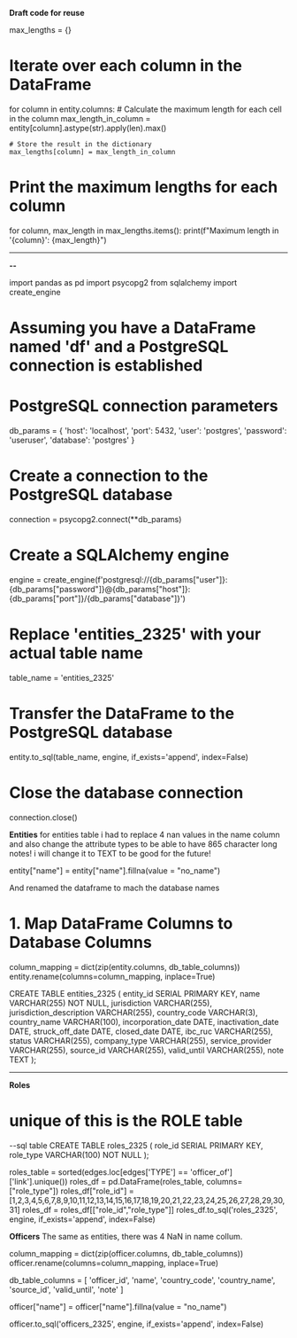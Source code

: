 **Draft code for reuse**

max_lengths = {}

# Iterate over each column in the DataFrame

for column in entity.columns: # Calculate the maximum length for each cell in the column
max_length_in_column = entity[column].astype(str).apply(len).max()

    # Store the result in the dictionary
    max_lengths[column] = max_length_in_column

# Print the maximum lengths for each column

for column, max_length in max_lengths.items():
print(f"Maximum length in '{column}': {max_length}")

---

**--**

import pandas as pd
import psycopg2
from sqlalchemy import create_engine

# Assuming you have a DataFrame named 'df' and a PostgreSQL connection is established

# PostgreSQL connection parameters

db_params = {
'host': 'localhost',
'port': 5432,
'user': 'postgres',
'password': 'useruser',
'database': 'postgres'
}

# Create a connection to the PostgreSQL database

connection = psycopg2.connect(\*\*db_params)

# Create a SQLAlchemy engine

engine = create_engine(f'postgresql://{db_params["user"]}:{db_params["password"]}@{db_params["host"]}:{db_params["port"]}/{db_params["database"]}')

# Replace 'entities_2325' with your actual table name

table_name = 'entities_2325'

# Transfer the DataFrame to the PostgreSQL database

entity.to_sql(table_name, engine, if_exists='append', index=False)

# Close the database connection

connection.close()

**Entities**
for entities table i had to replace 4 nan values in the name column and also change the attribute types to be able to have 865 character long notes! i will change it to TEXT to be good for the future!

entity["name"] = entity["name"].fillna(value = "no_name")

And renamed the dataframe to mach the database names

# 1. Map DataFrame Columns to Database Columns

column_mapping = dict(zip(entity.columns, db_table_columns))
entity.rename(columns=column_mapping, inplace=True)

CREATE TABLE entities_2325 (
entity_id SERIAL PRIMARY KEY,
name VARCHAR(255) NOT NULL,
jurisdiction VARCHAR(255),
jurisdiction_description VARCHAR(255),
country_code VARCHAR(3),
country_name VARCHAR(100),
incorporation_date DATE,
inactivation_date DATE,
struck_off_date DATE,
closed_date DATE,
ibc_ruc VARCHAR(255),
status VARCHAR(255),
company_type VARCHAR(255),
service_provider VARCHAR(255),
source_id VARCHAR(255),
valid_until VARCHAR(255),
note TEXT
);

---

**Roles**

# unique of this is the ROLE table

--sql table
CREATE TABLE roles_2325 (
role_id SERIAL PRIMARY KEY,
role_type VARCHAR(100) NOT NULL
);

roles_table = sorted(edges.loc[edges['TYPE'] == 'officer_of']['link'].unique())
roles_df = pd.DataFrame(roles_table, columns=["role_type"])
roles_df["role_id"] = [1,2,3,4,5,6,7,8,9,10,11,12,13,14,15,16,17,18,19,20,21,22,23,24,25,26,27,28,29,30,31]
roles_df = roles_df[["role_id","role_type"]]
roles_df.to_sql('roles_2325', engine, if_exists='append', index=False)

**Officers**
The same as entities, there was 4 NaN in name collum.

column_mapping = dict(zip(officer.columns, db_table_columns))
officer.rename(columns=column_mapping, inplace=True)

db_table_columns = [
'officer_id',
'name',
'country_code',
'country_name',
'source_id',
'valid_until',
'note'
]

officer["name"] = officer["name"].fillna(value = "no_name")

officer.to_sql('officers_2325', engine, if_exists='append', index=False)
